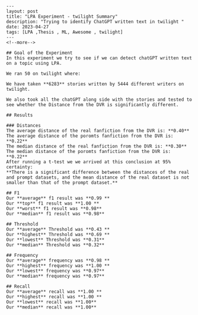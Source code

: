 
    ---
    layout: post
    title: "LPA Experiment - twilight Summary"
    description: "Trying to identify ChatGPT written text in twilight "
    date: 2023-04-27
    tags: [LPA ,Thesis , ML, Awesome , twilight]
    ---
    <!--more-->
    
    ## Goal of the Experiment
    In this experiment we try to see if we can detect chatGPT written text on a topic using LPA.
    
    We ran 50 on twilight where:

    We have taken **6283** stories written by 5444 different writers on twilight.

    We also took all the chatGPT along side with the stories and tested to see whether the Distance from the DVR is significantly different.
    
    ## Results

    ### Distances
    The average distance of the real fanfiction from the DVR is: **0.40**
    The average distance of the poromts fanfiction from the DVR is: **0.22**
    The median distance of the real fanfiction from the DVR is: **0.30**
    The median distance of the poromts fanfiction from the DVR is: **0.22**
    After running a t-test we we arrived at this conclusion at 95% certainty:
    **There is a significant difference between the distances of the real and prompt datasets, and the mean distance of the real dataset is not smaller than that of the prompt dataset.**

    ## F1
    Our **average** f1 result was **0.99 **
    Our **top** f1 result was **1.00 **
    Our **worst** f1 result was **0.98**
    Our **median** f1 result was **0.98**
    
    ## Threshold
    Our **average** Threshold was **0.43 **
    Our **highest** Threshold was **0.69 **
    Our **lowest** Threshold was **0.31**
    Our **median** Threshold was **0.32**
    
    ## Frequency
    Our **average** frequency was **0.98 **
    Our **highest** frequency was **1.00 **
    Our **lowest** frequency was **0.97**
    Our **median** frequency was **0.97**
    
    ## Recall
    Our **average** recall was **1.00 **
    Our **highest** recall was **1.00 **
    Our **lowest** recall was **1.00**
    Our **median** recall was **1.00**

    
